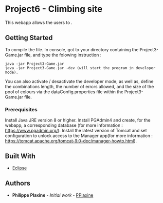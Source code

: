 # Project6 - Climbing site

This webapp allows the users to .

## Getting Started

To compile the file. In console, got to your directory containing the Project3-Game.jar file, and type the folowing instruction : 
	
	java -jar Project3-Game.jar
	java -jar Project3-Game.jar -dev (will start the program in developer mode). 

You can also activate / desactivate the developer mode, as well as, define the combinations length, the number of errors allowed, and the size of the pool of colours via the dataConfig.properties file within the Project3-Game.jar file.  


### Prerequisites

Install Java JRE version 8 or higher.
Install PGAdmin4 and create, for the webapp, a corresponding database (for more information : https://www.pgadmin.org/). 
Install the latest version of Tomcat and set configuration to unlock access to the Manager app(for more information : https://tomcat.apache.org/tomcat-9.0-doc/manager-howto.html). 

## Built With

* [Eclipse](https://www.eclipse.org/documentation/)

## Authors

* **Philippe Plaxine** - *Initial work* - [PPlaxine](https://github.com/pplaxine)
